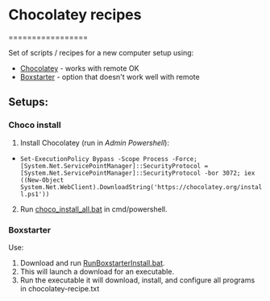 # Chocolatey recipes
=================

Set of scripts / recipes for a new computer setup using:

* [Chocolatey](https://chocolatey.org/) - works with remote OK
* [Boxstarter](http://boxstarter.org/) - option that doesn't work well with remote

## Setups:

### Choco install

1. Install Chocolatey (run in *Admin Powershell*):
  * `Set-ExecutionPolicy Bypass -Scope Process -Force; [System.Net.ServicePointManager]::SecurityProtocol = [System.Net.ServicePointManager]::SecurityProtocol -bor 3072; iex ((New-Object System.Net.WebClient).DownloadString('https://chocolatey.org/install.ps1'))`
2. Run [choco_install_all.bat](choco_install_all.bat) in cmd/powershell.

### Boxstarter

Use:
  1. Download and run [RunBoxstarterInstall.bat](RunBoxstarterInstall.bat).
  2. This will launch a download for an executable. 
  2. Run the executable it will download, install, and configure all programs in chocolatey-recipe.txt
